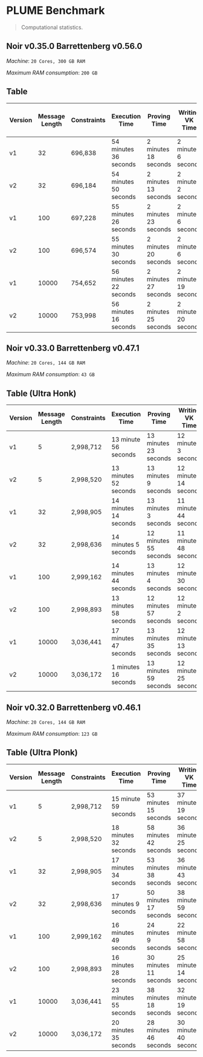 # PLUME Benchmark

> Computational statistics.

## Noir v0.35.0 Barrettenberg v0.56.0

_Machine_: `20 Cores, 300 GB RAM`

_Maximum RAM consumption_: `200 GB`

## Table

| Version | Message Length | Constraints | Execution Time     | Proving Time       | Writing VK Time    | Verifying Time | Proving Ultra Honk Time | Writing Vk Ultra Honk Time | Verifying Ultra Honk Time |
|---------|----------------|-------------|--------------------|--------------------|--------------------|----------------|-------------------------|----------------------------|---------------------------|
| v1      | 32             | 696,838   | 54 minutes 36 seconds | 2 minutes 18 seconds | 2 minutes 6 seconds | 0.07 seconds | 1 minute 2 seconds | 53 seconds | 0.1 seconds |
| v2      | 32             | 696,184   | 54 minutes 50 seconds | 2 minutes 13 seconds | 2 minutes 2 seconds | 0.07 seconds   | 1 minute 5 seconds | 53 seconds | 0.09 seconds |
| v1      | 100            | 697,228   | 55 minutes 26 seconds | 2 minutes 23 seconds | 2 minutes 6 seconds | 0.07 seconds   | 1 minute 2 seconds | 53 seconds | 0.1 seconds |
| v2      | 100            | 696,574   | 55 minutes 30 seconds | 2 minutes 20 seconds | 2 minutes 6 seconds | 0.08 seconds   | 1 minute 8 seconds | 52 seconds | 0.08 seconds |
| v1      | 10000          | 754,652   | 56 minutes 22 seconds | 2 minutes 27 seconds | 2 minutes 19 seconds | 0.12 seconds  | 1 minute 16 seconds | 1 minute 2 seconds | 0.08 seconds |
| v2      | 10000          | 753,998   | 56 minutes 16 seconds | 2 minutes 25 seconds | 2 minutes 20 seconds | 0.07 seconds  | 1 minute 12 seconds | 1 minute 3 seconds | 0.08 seconds |

## Noir v0.33.0 Barrettenberg v0.47.1

_Machine_: `20 Cores, 144 GB RAM`

_Maximum RAM consumption_: `43 GB`

## Table (Ultra Honk)

| Version | Message Length | Constraints | Execution Time     | Proving Time       | Writing VK Time    | Verifying Time |
|---------|----------------|-------------|--------------------|--------------------|--------------------|----------------|
| v1      | 5              | 2,998,712   | 13 minute 56 seconds | 13 minutes 23 seconds | 12 minutes 3 seconds | 0.06 seconds   |
| v2      | 5              | 2,998,520   | 13 minutes 52 seconds | 13 minutes 9 seconds | 12 minutes 14 seconds | 0.06 seconds |
| v1      | 32             | 2,998,905   | 14 minutes 14 seconds | 13 minutes 3 seconds | 11 minutes 44 seconds | 0.06 seconds |
| v2      | 32             | 2,998,636   | 14 minutes 5 seconds | 12 minutes 55 seconds | 11 minutes 48 seconds | 0.06 seconds   |
| v1      | 100            | 2,999,162   | 14 minutes 44 seconds | 13 minutes 4 seconds | 12 minutes 30 seconds | 0.06 seconds   |
| v2      | 100            | 2,998,893   | 13 minutes 58 seconds | 12 minutes 57 seconds | 12 minutes 2 seconds | 0.06 seconds   |
| v1      | 10000          | 3,036,441   | 17 minutes 47 seconds | 13 minutes 35 seconds | 12 minutes 13 seconds | 0.06 seconds   |
| v2      | 10000          | 3,036,172   | 1 minutes 16 seconds | 13 minutes 59 seconds | 12 minutes 25 seconds | 0.06 seconds   |

## Noir v0.32.0 Barrettenberg v0.46.1

_Machine_: `20 Cores, 144 GB RAM`

_Maximum RAM consumption_: `123 GB`

## Table (Ultra Plonk)

| Version | Message Length | Constraints | Execution Time     | Proving Time       | Writing VK Time    | Verifying Time |
|---------|----------------|-------------|--------------------|--------------------|--------------------|----------------|
| v1      | 5              | 2,998,712   | 15 minute 59 seconds | 53 minutes 15 seconds | 37 minutes 19 seconds | 0.1 seconds   |
| v2      | 5              | 2,998,520   | 18 minutes 32 seconds | 58 minutes 42 seconds | 36 minutes 25 seconds | 0.1 seconds |
| v1      | 32             | 2,998,905   | 17 minutes 34 seconds | 53 minutes 38 seconds | 36 minutes 43 seconds | 0.11 seconds |
| v2      | 32             | 2,998,636   | 17 minutes 9 seconds | 50 minutes 17 seconds | 38 minutes 59 seconds | 0.14 seconds   |
| v1      | 100            | 2,999,162   | 16 minutes 49 seconds | 24 minutes 9 seconds | 22 minutes 58 seconds | 0.06 seconds   |
| v2      | 100            | 2,998,893   | 16 minutes 28 seconds | 30 minutes 11 seconds | 25 minutes 14 seconds | 0.07 seconds   |
| v1      | 10000          | 3,036,441   | 23 minutes 55 seconds | 38 minutes 18 seconds | 32 minutes 19 seconds | 0.08 seconds   |
| v2      | 10000          | 3,036,172   | 20 minutes 35 seconds | 28 minutes 46 seconds | 30 minutes 40 seconds | 0.07 seconds   |
